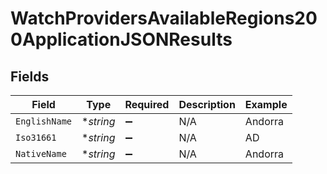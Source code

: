# WatchProvidersAvailableRegions200ApplicationJSONResults


## Fields

| Field              | Type               | Required           | Description        | Example            |
| ------------------ | ------------------ | ------------------ | ------------------ | ------------------ |
| `EnglishName`      | **string*          | :heavy_minus_sign: | N/A                | Andorra            |
| `Iso31661`         | **string*          | :heavy_minus_sign: | N/A                | AD                 |
| `NativeName`       | **string*          | :heavy_minus_sign: | N/A                | Andorra            |